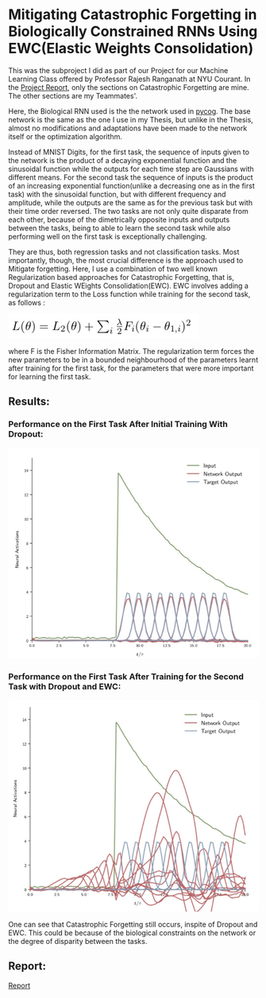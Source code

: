 # Mitigating Catastrophic Forgetting in Biologically Constrained RNNs Using EWC(Elastic Weights Consolidation)

This was the subproject I did as part of our Project for our Machine Learning Class offered by Professor Rajesh Ranganath at NYU Courant. In the [Project Report](Machine_Learning_Project_Report-2.pdf),
only the sections on Catastrophic Forgetting are mine. The other sections are my Teammates'.

Here, the Biological RNN used is the the network used in [pycog](https://github.com/frsong/pycog). The base network is the same as the one I use in my Thesis, but unlike in the Thesis, almost no modifications and adaptations have been made to the network itself or the optimization algorithm. 

Instead of MNIST Digits, for the first task, the sequence of inputs given to the network is the product of a decaying exponential function and the sinusoidal function while the outputs for each time step are Gaussians with different means. For the second task the sequence of inputs is the product of an increasing exponential function(unlike a decreasing one as in the first task) with the sinusoidal function, but with different frequency and amplitude, while the outputs are the same as for the previous task but with their time order reversed. The two tasks are not only quite disparate from each other, because of the dimetrically opposite inputs and outputs between the tasks, being to able to learn the second task while also performing well on the first task is exceptionally challenging.

They are thus, both regression tasks and not classification tasks. Most importantly, though, the most crucial difference is the approach used to Mitigate forgetting. Here, I use a combination of two well known Regularization based approaches for Catastrophic Forgetting, that is, Dropout and Elastic WEights Consolidation(EWC). EWC involves adding a regularization term to the Loss function while training for the second task, as follows :

![ewceq](Images/ewc.jpeg)

where F is the Fisher Information Matrix. The regularization term forces the new parameters to be in a bounded neighbourhood of the parameters learnt after training for the first task, for the parameters that were more important for learning the first task.




## Results:

### Performance on the First Task After Initial Training With Dropout:

![Features](Images/1st_task.jpeg)

### Performance on the First Task After Training for the Second Task with Dropout and EWC:

![Features](Images/1st_task_ewc.jpeg)


One can see that Catastrophic Forgetting still occurs, inspite of Dropout and EWC. This could be because of the biological constraints on the network or the degree of disparity between the tasks.




## Report:

[Report](Machine_Learning_Project_Report-2.pdf)

